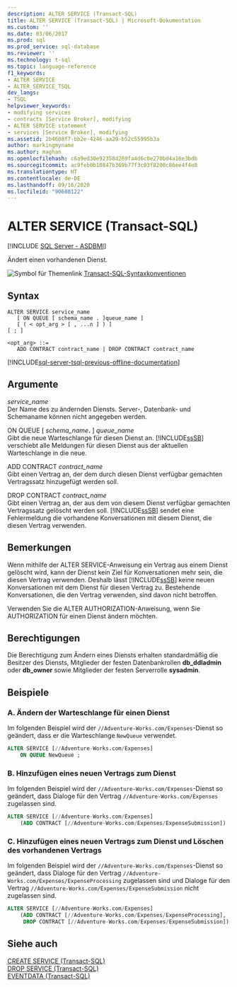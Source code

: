 ```yaml
---
description: ALTER SERVICE (Transact-SQL)
title: ALTER SERVICE (Transact-SQL) | Microsoft-Dokumentation
ms.custom: ''
ms.date: 03/06/2017
ms.prod: sql
ms.prod_service: sql-database
ms.reviewer: ''
ms.technology: t-sql
ms.topic: language-reference
f1_keywords:
- ALTER SERVICE
- ALTER_SERVICE_TSQL
dev_langs:
- TSQL
helpviewer_keywords:
- modifying services
- contracts [Service Broker], modifying
- ALTER SERVICE statement
- services [Service Broker], modifying
ms.assetid: 2b4608f7-bb2e-4246-aa29-b52c55995b3a
author: markingmyname
ms.author: maghan
ms.openlocfilehash: c6a9ed30e92358d269fa4d6c0e270bd4a16e3bdb
ms.sourcegitcommit: ac9feb0b10847b369b77f3c03f8200c86ee4f4e0
ms.translationtype: HT
ms.contentlocale: de-DE
ms.lasthandoff: 09/16/2020
ms.locfileid: "90688122"
---
```

# <a name="alter-service-transact-sql"></a>ALTER SERVICE (Transact-SQL)
[!INCLUDE [SQL Server - ASDBMI](../../includes/applies-to-version/sql-asdbmi.md)]

  Ändert einen vorhandenen Dienst.  
  
 ![Symbol für Themenlink](../../database-engine/configure-windows/media/topic-link.gif "Symbol für Themenlink") [Transact-SQL-Syntaxkonventionen](../../t-sql/language-elements/transact-sql-syntax-conventions-transact-sql.md)  
  
## <a name="syntax"></a>Syntax  
  
```syntaxsql 
ALTER SERVICE service_name   
   [ ON QUEUE [ schema_name . ]queue_name ]   
   [ ( < opt_arg > [ , ...n ] ) ]  
[ ; ]  
  
<opt_arg> ::=  
   ADD CONTRACT contract_name | DROP CONTRACT contract_name  
```  
  

[!INCLUDE[sql-server-tsql-previous-offline-documentation](../../includes/sql-server-tsql-previous-offline-documentation.md)]

## <a name="arguments"></a>Argumente
 *service_name*  
 Der Name des zu ändernden Diensts. Server-, Datenbank- und Schemaname können nicht angegeben werden.  
  
 ON QUEUE [ _schema_name_**.** ] *queue_name*  
 Gibt die neue Warteschlange für diesen Dienst an. [!INCLUDE[ssSB](../../includes/sssb-md.md)] verschiebt alle Meldungen für diesen Dienst aus der aktuellen Warteschlange in die neue.  
  
 ADD CONTRACT *contract_name*  
 Gibt einen Vertrag an, der dem durch diesen Dienst verfügbar gemachten Vertragssatz hinzugefügt werden soll.  
  
 DROP CONTRACT *contract_name*  
 Gibt einen Vertrag an, der aus dem von diesem Dienst verfügbar gemachten Vertragssatz gelöscht werden soll. [!INCLUDE[ssSB](../../includes/sssb-md.md)] sendet eine Fehlermeldung die vorhandene Konversationen mit diesem Dienst, die diesen Vertrag verwenden.  
  
## <a name="remarks"></a>Bemerkungen  
 Wenn mithilfe der ALTER SERVICE-Anweisung ein Vertrag aus einem Dienst gelöscht wird, kann der Dienst kein Ziel für Konversationen mehr sein, die diesen Vertrag verwenden. Deshalb lässt [!INCLUDE[ssSB](../../includes/sssb-md.md)] keine neuen Konversationen mit dem Dienst für diesen Vertrag zu. Bestehende Konversationen, die den Vertrag verwenden, sind davon nicht betroffen.  
  
 Verwenden Sie die ALTER AUTHORIZATION-Anweisung, wenn Sie AUTHORIZATION für einen Dienst ändern möchten.  
  
## <a name="permissions"></a>Berechtigungen  
 Die Berechtigung zum Ändern eines Diensts erhalten standardmäßig die Besitzer des Diensts, Mitglieder der festen Datenbankrollen **db_ddladmin** oder **db_owner** sowie Mitglieder der festen Serverrolle **sysadmin**.  
  
## <a name="examples"></a>Beispiele  
  
### <a name="a-changing-the-queue-for-a-service"></a>A. Ändern der Warteschlange für einen Dienst  
 Im folgenden Beispiel wird der `//Adventure-Works.com/Expenses`-Dienst so geändert, dass er die Warteschlange `NewQueue` verwendet.  
  
```sql  
ALTER SERVICE [//Adventure-Works.com/Expenses]  
    ON QUEUE NewQueue ;  
```  
  
### <a name="b-adding-a-new-contract-to-the-service"></a>B. Hinzufügen eines neuen Vertrags zum Dienst  
 Im folgenden Beispiel wird der `//Adventure-Works.com/Expenses`-Dienst so geändert, dass Dialoge für den Vertrag `//Adventure-Works.com/Expenses` zugelassen sind.  
  
```sql  
ALTER SERVICE [//Adventure-Works.com/Expenses]  
    (ADD CONTRACT [//Adventure-Works.com/Expenses/ExpenseSubmission]) ;  
```  
  
### <a name="c-adding-a-new-contract-to-the-service-dropping-existing-contract"></a>C. Hinzufügen eines neuen Vertrags zum Dienst und Löschen des vorhandenen Vertrags  
 Im folgenden Beispiel wird der `//Adventure-Works.com/Expenses`-Dienst so geändert, dass Dialoge für den Vertrag `//Adventure-Works.com/Expenses/ExpenseProcessing` zugelassen sind und Dialoge für den Vertrag `//Adventure-Works.com/Expenses/ExpenseSubmission` nicht zugelassen sind.  
  
```sql  
ALTER SERVICE [//Adventure-Works.com/Expenses]  
    (ADD CONTRACT [//Adventure-Works.com/Expenses/ExpenseProcessing],   
     DROP CONTRACT [//Adventure-Works.com/Expenses/ExpenseSubmission]) ;  
```  
  
## <a name="see-also"></a>Siehe auch  
 [CREATE SERVICE &#40;Transact-SQL&#41;](../../t-sql/statements/create-service-transact-sql.md)   
 [DROP SERVICE &#40;Transact-SQL&#41;](../../t-sql/statements/drop-service-transact-sql.md)   
 [EVENTDATA &#40;Transact-SQL&#41;](../../t-sql/functions/eventdata-transact-sql.md)  
  
  
